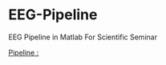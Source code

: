 # EEG-Pipeline
EEG Pipeline in Matlab For Scientific Seminar

[Pipeline : ](Data/MatlabPipeline.pdf)
